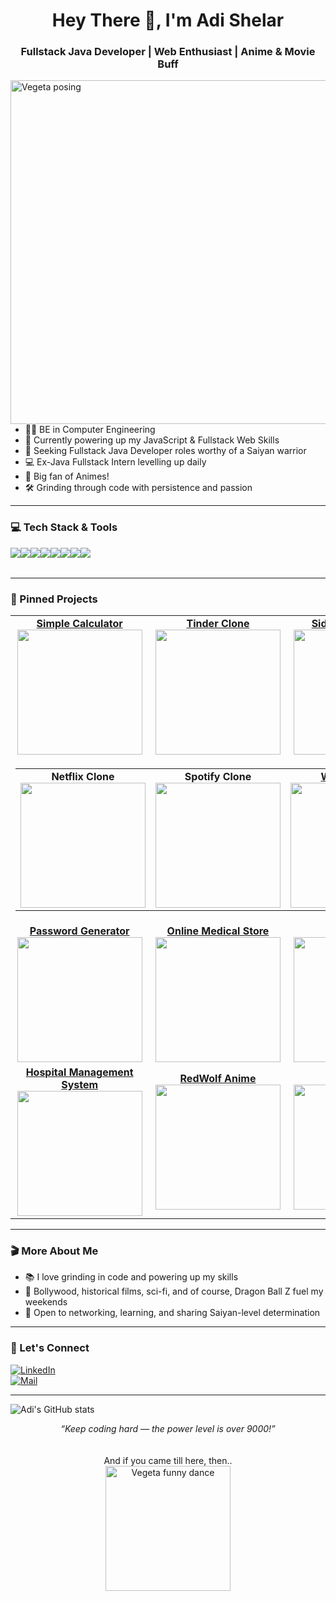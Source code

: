 
<h1 align="center">Hey There 👋, I'm Adi Shelar</h1>
<h3 align="center">Fullstack Java Developer | Web Enthusiast | Anime & Movie Buff</h3>

<img src="https://media4.giphy.com/media/v1.Y2lkPTc5MGI3NjExbmJ4dGgyeGs5ajk5ZnllZnFlZnQxdHVyZ2lhYnp1bzVpODBzeHgweCZlcD12MV9pbnRlcm5hbF9naWZfYnlfaWQmY3Q9Zw/thZQwkCyXSmelSTWru/giphy.gif" width="550" align="right" alt="Vegeta posing">

---

- 🧑‍💻 BE in Computer Engineering
- 🌱 Currently powering up my JavaScript & Fullstack Web Skills
- 🎯 Seeking Fullstack Java Developer roles worthy of a Saiyan warrior
- 💻 Ex-Java Fullstack Intern levelling up daily
- 🎥 Big fan of Animes!
- 🛠️ Grinding through code with persistence and passion

---

### 💻 Tech Stack & Tools

<table>
  <tr><img src="https://img.shields.io/badge/HTML5-informational?style=for-the-badge&logo=html5&logoColor=white" 🎓✅/></tr>
  <tr><img src="https://img.shields.io/badge/CSS3-informational?style=for-the-badge&logo=css3&logoColor=white" 🎓✅/></tr>
  <tr><img src="https://img.shields.io/badge/Javascript-informational?style=for-the-badge&logo=javascript&logoColor=white" 🎓✅/></tr>
  <tr><img src="https://img.shields.io/badge/Java-informational?style=for-the-badge&logo=java&logoColor=white"  🎓✅/></tr>
  
  <tr><img src="https://img.shields.io/badge/MySQL-informational?style=for-the-badge&logo=mysql&logoColor=white" 🎓✅/></tr>
  <tr><img src="https://img.shields.io/badge/React-informational?style=for-the-badge&logo=react&logoColor=white"/></tr>
  <tr><img src="https://img.shields.io/badge/Spring_Boot-informational?style=for-the-badge&logo=spring-boot&logoColor=white" 🎓✅/></tr>
  <tr><img src="https://img.shields.io/badge/Git-informational?style=for-the-badge&logo=git&logoColor=white" 🎓✅/></tr>
</table>


---

### 📌 Pinned Projects

<div align="center">

  <table>
    <tr>
      <td align="center" width="200" height="150">
        <a href="https://github.com/ADI190717/Javascript_Projects/tree/Simple_Projects/Simple%20Calculator"><b>Simple Calculator</b><br></a>
        <img src="https://media3.giphy.com/media/v1.Y2lkPTc5MGI3NjExbGVuNmlsc2U1NHh5djk4bWJxOWJiNTZoMGU4MW1ndXJla3NneXRpaiZlcD12MV9pbnRlcm5hbF9naWZfYnlfaWQmY3Q9Zw/fRhSHzQ4NXOdrHIZJd/giphy.gif" width="200">
      </td>
      <td align="center" width="200" height="150">
        <a href="https://github.com/ADI190717/Front-End/tree/main/Tinder_Clone"><b>Tinder Clone</b></a><br>
        <img src="https://media0.giphy.com/media/v1.Y2lkPTc5MGI3NjExOGFheGxqYmVncWN6bmE3ejZ1eHV0M2l4Zzh6am84NW9ydWlyMXJleCZlcD12MV9pbnRlcm5hbF9naWZfYnlfaWQmY3Q9Zw/qg7S7qVMCqP1C/giphy.gif" width="200">
      </td>
      <td align="center" width="200" height="150">
        <a href="https://github.com/ADI190717/Front-End/tree/main/golf%20website"><b>SidCup Golf Clone</b></a><br>
        <img src="https://media1.giphy.com/media/v1.Y2lkPTc5MGI3NjExeDUyeHpxM3IxcWxoZjNqenk1MjVzaTM1NzFwOThpczJza2RpaGRxaSZlcD12MV9pbnRlcm5hbF9naWZfYnlfaWQmY3Q9Zw/2t8jyWKydrHcQ/giphy.gif" width="200">
      </td>
    </tr>
    <tr>
      <td colspan="3" align="center">
        <table>
          <tr>
            <td align="center" width="200" height="150">
              <b>Netflix Clone</b><br>
              <img src="https://media3.giphy.com/media/v1.Y2lkPTc5MGI3NjExYjJ5bnYwdHIzMG52dXE0Y2pwMG1oZHpmczRvcGh2a2o5MWxrbTl1eSZlcD12MV9pbnRlcm5hbF9naWZfYnlfaWQmY3Q9Zw/wqfIdmAFqwola/giphy.gif" width="200">
            </td>
            <td align="center" width="200" height="150">
              <b>Spotify Clone</b><br>
              <img src="https://media4.giphy.com/media/v1.Y2lkPTc5MGI3NjExcXJuMGVwOWxmY2x6aGg4dmp4bnh0OWxlcnA1dXFqZzNmcDAyZjBvbSZlcD12MV9pbnRlcm5hbF9naWZfYnlfaWQmY3Q9Zw/svw5mZJdFB41G/giphy.gif" width="200">
            </td>
            <td align="center" width="200" height="150">
              <a href="https://github.com/ADI190717/Javascript_Projects/tree/Simple_Projects/Weather%20App"><b>Weather App</b></a><br>
              <img src="https://media1.giphy.com/media/v1.Y2lkPTc5MGI3NjExanpwMHNqMzJ6Y3c4cDZhcjFyM3ptajJtNjI3c2tzOXpuNW1zYXhxcyZlcD12MV9pbnRlcm5hbF9naWZfYnlfaWQmY3Q9Zw/za5xikuRr0OzK/giphy.gif" width="200">
            </td>
          </tr>
        </table>
      </td>
    </tr>

<tr>
  <td align="center" width="200" height="150">
    <a href="https://github.com/ADI190717/Javascript_Projects/tree/Simple_Projects/Password%20Generator"><b>Password Generator</b></a><br>
    <img src="https://media3.giphy.com/media/v1.Y2lkPTc5MGI3NjExMHFzNmptMHJsdWplZGVibXRnZWt1aHhyZmRyaTB2djRoZnVrOHNqMyZlcD12MV9pbnRlcm5hbF9naWZfYnlfaWQmY3Q9Zw/loXfQtPqLxGmbLs9h2/giphy.gif" width="200">
  </td>
  <td align="center" width="200" height="150">
    <a href="https://github.com/ADI190717/Mini-Projects"><b>Online Medical Store</b></a><br>
    <img src="https://media2.giphy.com/media/v1.Y2lkPTc5MGI3NjExbWE0bXlvd2twYjZ4dWt0bnp2eHBrd3JhYmxza3JmNjFvNmk1Mzg3ZSZlcD12MV9pbnRlcm5hbF9naWZfYnlfaWQmY3Q9Zw/3o6ZsYB8qIkt6EFdgQ/giphy.gif" width="200">
  </td>
  <td align="center" width="200" height="150">
    <a href="https://github.com/ADI190717/Front-End/tree/main/My_Portfolio"><b>My Portfolio</b></a><br>
    <img src="https://media2.giphy.com/media/v1.Y2lkPTc5MGI3NjExaG1rczh3Zmw1ZnZsaXc3bGw2emxiN28zOHNvN3N0aW50OG12NmZibSZlcD12MV9pbnRlcm5hbF9naWZfYnlfaWQmY3Q9Zw/XWlhicKYRKKKgepIBP/giphy.gif" width="200">
  </td>
</tr>


<tr>
  <td align="center" width="200" height="150">
    <a href="https://github.com/ADI190717/Hospital_Management_System"><b>Hospital Management System</b></a><br>
    <img src="https://media1.giphy.com/media/v1.Y2lkPTc5MGI3NjExaTh4a3lhODE1bzdjc3cyMGkyb2VqZXNzcWJydTI0dGNtNmY2ZHZwMCZlcD12MV9pbnRlcm5hbF9naWZfYnlfaWQmY3Q9Zw/vHqYqMzqQYl7wdetsS/giphy.gif" width="200">
  </td>
  
  <td align="center" width="200" height="150">
    <a href="https://github.com/ADI190717/Front-End/tree/main/Anime%20Streaming%20Website"><b>RedWolf Anime</b></a><br>
    <img src="https://media2.giphy.com/media/v1.Y2lkPTc5MGI3NjExNnJib3cxYXp3YjlrcnVocGcxMWlvNDhlYzhnbm1nMmFnZmgxb3hzaSZlcD12MV9pbnRlcm5hbF9naWZfYnlfaWQmY3Q9Zw/Ku1FyPdoBXVg4/giphy.gif" width="200">
  </td>
  
  <td align="center" width="200" height="150">
    <b>Portfolio 2</b><br>
    <img src="https://media1.giphy.com/media/v1.Y2lkPTc5MGI3NjExcGQ0cmIyOWl6OWM5OWRoZHRyN2Jxajl2MmEya3RjaHBpY2J6cmZoNSZlcD12MV9pbnRlcm5hbF9naWZfYnlfaWQmY3Q9Zw/znsAD4fS3Z2g6wA55a/giphy.gif" width="200">
  </td>
</tr>

    



    
  </table>

</div>

---

### 🎬 More About Me
- 📚 I love grinding in code and powering up my skills  
- 🍿 Bollywood, historical films, sci-fi, and of course, Dragon Ball Z fuel my weekends  
- 🤝 Open to networking, learning, and sharing Saiyan-level determination

---

### 🚀 Let's Connect
[![LinkedIn](https://img.shields.io/badge/LinkedIn-blue?style=for-the-badge&logo=linkedin&logoColor=white)](https://www.linkedin.com/in/adi190717)  
[![Mail](https://img.shields.io/badge/Email-informational?style=for-the-badge&logo=gmail&logoColor=white)](mailto:adishelar2001@gmail.com)  

---

![Adi's GitHub stats](https://github-readme-stats.vercel.app/api?username=ADI190717&show_icons=true&hide_title=true&theme=radical)

<p align="center">
  <i>“Keep coding hard — the power level is over 9000!”</i>  
  <br>
  <br><br>
  And if you came till here, then.. 
  <br>
  <img src="https://media3.giphy.com/media/v1.Y2lkPTc5MGI3NjExbjV5c2g4N3JsZWUyZG13eW03angwMmJ6c3ZtZTBmdTFldW5hZTB2ZiZlcD12MV9pbnRlcm5hbF9naWZfYnlfaWQmY3Q9Zw/3oz8xIsloV7zOmt81G/giphy.gif" width="200" alt="Vegeta funny dance">
</p>
